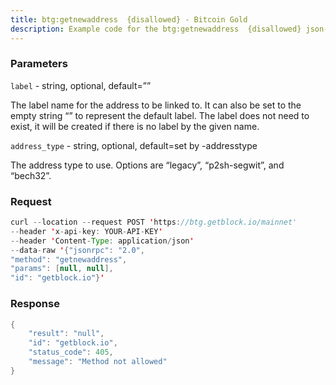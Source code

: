 ```yaml
---
title: btg:getnewaddress  {disallowed} - Bitcoin Gold
description: Example code for the btg:getnewaddress  {disallowed} json-rpc method. Сomplete guide on how to use btg:getnewaddress  {disallowed} json-rpc in GetBlock.io Web3 documentation.
---
```


### Parameters


`label` - string, optional, default=””

The label name for the address to be linked to. It can also be set to
the empty string “” to represent the default label. The label does not
need to exist, it will be created if there is no label by the given
name.

`address_type` - string, optional, default=set by -addresstype

The address type to use. Options are “legacy”, “p2sh-segwit”, and
“bech32”.

### Request

``` java
curl --location --request POST 'https://btg.getblock.io/mainnet' 
--header 'x-api-key: YOUR-API-KEY' 
--header 'Content-Type: application/json' 
--data-raw '{"jsonrpc": "2.0",
"method": "getnewaddress",
"params": [null, null],
"id": "getblock.io"}'
```

###  Response

``` java
{
    "result": "null",
    "id": "getblock.io",
    "status_code": 405,
    "message": "Method not allowed"
}
```

